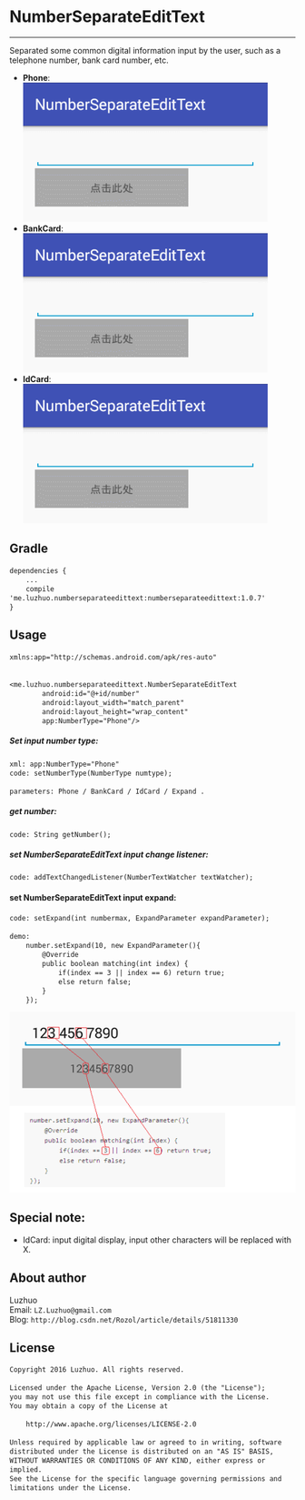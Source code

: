 # NumberSeparateEditText
---

Separated some common digital information input by the user, such as a telephone number, bank card number, etc. 

 - **Phone**:  
	![](/screenshot/NumberSeparateEditText01.gif)  
 - **BankCard**:  
	![](/screenshot/NumberSeparateEditText02.gif)  
 - **IdCard**:  
	![](/screenshot/NumberSeparateEditText03.gif)  

## Gradle

	dependencies {
	    ...
	    compile 'me.luzhuo.numberseparateedittext:numberseparateedittext:1.0.7'
	}


## Usage

	xmlns:app="http://schemas.android.com/apk/res-auto"


	<me.luzhuo.numberseparateedittext.NumberSeparateEditText
	        android:id="@+id/number"
	        android:layout_width="match_parent"
	        android:layout_height="wrap_content"
	        app:NumberType="Phone"/>


##### Set input number type:
	xml: app:NumberType="Phone"
	code: setNumberType(NumberType numtype);

	parameters: Phone / BankCard / IdCard / Expand .

##### get number:
	code: String getNumber();

##### set NumberSeparateEditText input change listener:
	code: addTextChangedListener(NumberTextWatcher textWatcher);

#### set NumberSeparateEditText input expand:
	code: setExpand(int numbermax, ExpandParameter expandParameter);

	demo:  
		number.setExpand(10, new ExpandParameter(){
		    @Override
		    public boolean matching(int index) {
		        if(index == 3 || index == 6) return true;
		        else return false;
		    }
		});

![](/screenshot/NumberSeparateEditText05.png)

## Special note:
- IdCard: input digital display, input other characters will be replaced with X.

## About author

Luzhuo  
Email: `LZ.Luzhuo@gmail.com`  
Blog: `http://blog.csdn.net/Rozol/article/details/51811330`  


## License

	Copyright 2016 Luzhuo. All rights reserved.
	
	Licensed under the Apache License, Version 2.0 (the "License");
	you may not use this file except in compliance with the License.
	You may obtain a copy of the License at
	
	    http://www.apache.org/licenses/LICENSE-2.0
	
	Unless required by applicable law or agreed to in writing, software
	distributed under the License is distributed on an "AS IS" BASIS,
	WITHOUT WARRANTIES OR CONDITIONS OF ANY KIND, either express or implied.
	See the License for the specific language governing permissions and
	limitations under the License.